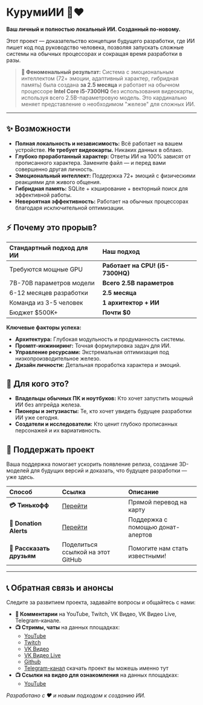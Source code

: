 # КурумиИИ 🧠❤️

**Ваш личный и полностью локальный ИИ. Созданный по-новому.**

Этот проект — доказательство концепции будущего разработки, где ИИ пишет код под руководство человека, позволяя запускать сложные системы на обычных процессорах и сокращая время разработки в разы.

> **🚀 Феноменальный результат:** Система с эмоциональным интеллектом (72+ эмоции, адаптивный характер, гибридная память) была создана **за 2.5 месяца** и работает на обычном процессоре **Intel Core i5-7300HQ** без использования видеокарты, используя всего 2.5B-параметровую модель. Это кардинально меняет представление о необходимом "железе" для сложных ИИ.

---

## ✨ Возможности

*   **Полная локальность и независимость:** Всё работает на вашем устройстве. **Не требует видеокарты.** Никаких данных в облако.
*   **Глубоко проработанный характер:** Ответы ИИ на 100% зависят от прописанного характера. Замените файл — и перед вами совершенно другая личность.
*   **Эмоциональный интеллект:** Поддержка 72+ эмоций с физическими реакциями для живого общения.
*   **Гибридная память:** SQLite + кэширование + векторный поиск для эффективной работы.
*   **Невероятная эффективность:** Работает на обычных процессорах благодаря исключительной оптимизации.

## ⚡ Почему это прорыв?

| Стандартный подход для ИИ     | Наш подход                  |
| :-------------------------- | :-------------------------- |
| Требуются мощные GPU        | **Работает на CPU! (i5-7300HQ)** |
| 7B-70B параметров модели    | **Всего 2.5B параметров**   |
| 6-12 месяцев разработки     | **2.5 месяца**              |
| Команда из 3-5 человек      | **1 архитектор + ИИ**       |
| Бюджет $500K+               | **Почти $0**                |

**Ключевые факторы успеха:**
*   **Архитектура:** Глубокая модульность и продуманность системы.
*   **Промпт-инжиниринг:** Точная формулировка задач для ИИ.
*   **Управление ресурсами:** Экстремальная оптимизация под низкопроизводительное железо.
*   **Дизайн личности:** Детальная проработка характера и эмоций.

## 🎯 Для кого это?

*   **Владельцы обычных ПК и ноутбуков:** Кто хочет запустить мощный ИИ без апгрейда железа.
*   **Пионеры и энтузиасты:** Те, кто хочет увидеть будущее разработки ИИ уже сегодня.
*   **Создатели и исследователи:** Кто ценит глубоко прописанных персонажей и их вариативность.

## 🤝 Поддержать проект

Ваша поддержка помогает ускорить появление релиза, создание 3D-моделей для будущих версий и доказать, что будущее разработки — уже здесь.

| Способ | Ссылка | Описание |
| :--- | :--- | :--- |
| **💳 Тинькофф** | [Перейти](https://tbank.ru/cf/5VMkbnEf0TZ) | Прямой перевод на карту |
| **🎁 Donation Alerts** | [Перейти](https://www.donationalerts.com/r/gidrademon) | Поддержка с помощью донат-алертов |
| **💬 Рассказать друзьям** | Поделиться ссылкой на этот GitHub | Помогите нам стать известными! |

---

## 📞 Обратная связь и анонсы

Следите за развитием проекта, задавайте вопросы и общайтесь с нами:

*   **💬 Комментарии** на YouTube, Twitch, VK Видео, VK Видео Live, Telegram-канале.
*   **📺 Стримы, чаты** на данных площадках:
    *   [YouTube](https://www.youtube.com/channel/UClF_ucKjjb1OByMgBRitpsQ)
    *   [Twitch](https://www.twitch.tv/gidrademon)
    *   [VK Видео](https://vkvideo.ru/@club232323826)
    *   [VK Видео Live](https://live.vkvideo.ru/gidrademon)
    *   [Github](https://live.vkvideo.ru/gidrademon)
    *   [Telegram-канал](https://t.me/KurumiAIGIDRA) скачать проект вы можешь именно тут
*   **📺 Ссылки на видео для ознакомления** на данных площадках:
    *   [YouTube](https://www.youtube.com/channel/UClF_ucKjjb1OByMgBRitpsQ)
      
      

*Разработано с ❤️ и новым подходом к созданию ИИ.*
